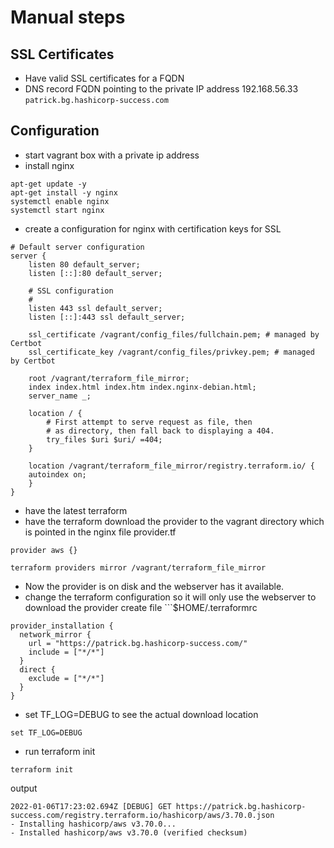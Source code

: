 # Manual steps

## SSL Certificates

- Have valid SSL certificates for a FQDN 
- DNS record FQDN pointing to the private IP address 192.168.56.33
```patrick.bg.hashicorp-success.com```


## Configuration

- start vagrant box with a private ip address
- install nginx
```
apt-get update -y
apt-get install -y nginx
systemctl enable nginx 
systemctl start nginx 
```
- create a configuration for nginx with certification keys for SSL
```
# Default server configuration
server {
	listen 80 default_server;
	listen [::]:80 default_server;

	# SSL configuration
	#
	listen 443 ssl default_server;
	listen [::]:443 ssl default_server;

	ssl_certificate /vagrant/config_files/fullchain.pem; # managed by Certbot
	ssl_certificate_key /vagrant/config_files/privkey.pem; # managed by Certbot

	root /vagrant/terraform_file_mirror;
	index index.html index.htm index.nginx-debian.html;
	server_name _;

	location / {
		# First attempt to serve request as file, then
		# as directory, then fall back to displaying a 404.
		try_files $uri $uri/ =404;
	}

    location /vagrant/terraform_file_mirror/registry.terraform.io/ {
    autoindex on;
    }
}
```
- have the latest terraform 
- have the terraform download the provider to the vagrant directory which is pointed in the nginx file
provider.tf
```
provider aws {}
```
```
terraform providers mirror /vagrant/terraform_file_mirror
```
- Now the provider is on disk and the webserver has it available. 
- change the terraform configuration so it will only use the webserver to download the provider
create file ```$HOME/.terraformrc
```
provider_installation {
  network_mirror {
    url = "https://patrick.bg.hashicorp-success.com/"
    include = ["*/*"]
  }
  direct {
    exclude = ["*/*"]
  }
}
```
- set TF_LOG=DEBUG to see the actual download location
```
set TF_LOG=DEBUG
```
- run terraform init
```
terraform init
```
output
```
2022-01-06T17:23:02.694Z [DEBUG] GET https://patrick.bg.hashicorp-success.com/registry.terraform.io/hashicorp/aws/3.70.0.json
- Installing hashicorp/aws v3.70.0...
- Installed hashicorp/aws v3.70.0 (verified checksum)
```